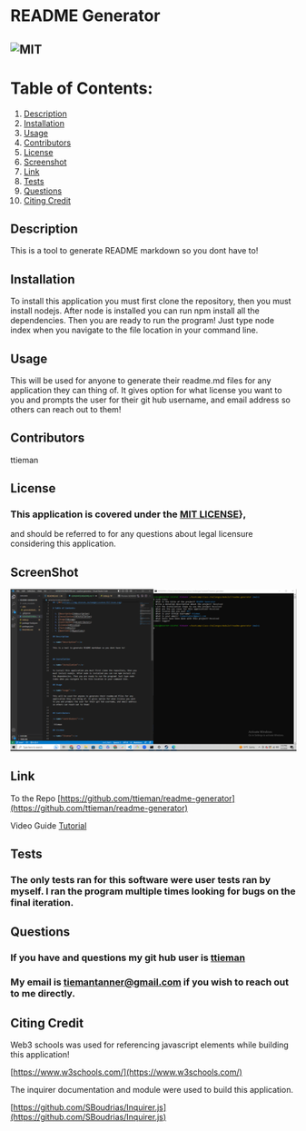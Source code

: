 


# README Generator 

## ![MIT](https://img.shields.io/badge/License-MIT-blue.svg)
  
# Table of Contents:
  
  1. [Description](#description)
  2. [Installation](#installation)
  3. [Usage](#usage)
  4. [Contributors](#contributors)
  5. [License](#license)
  6. [Screenshot](#screenshot)
  7. [Link](#link)
  8. [Tests](#tests)
  9. [Questions](#questions)
 10. [Citing Credit](#citing)
  
## Description 

<a name="description"></a>

  This is a tool to generate README markdown so you dont have to! 

      
  
      
## Installation 

<a name="installation"></a>

  To install this application you must first clone the repository, then you must install nodejs. 
After node is installed you can run npm install all the dependencies. Then you are ready to run the program! 
Just type node index when you navigate to the file location in your command line.
      
## Usage 

<a name="usage"></a>
  
  This will be used for anyone to generate their readme.md files for any application they can thing of. 
It gives option for what license you want to you and prompts the user for their git hub username, and email address so others can reach out to them!
      
  
## Contributors 

<a name="contributors"></a>

 ttieman
  
## License 

<a name="license"></a>

  ### This application is covered under the [MIT LICENSE](https://opensource.org/licenses/MIT)},
  and should be referred to for any questions about legal licensure considering 
  this application. 

## ScreenShot  

<a name="screenshot"></a>

![alt = "A Screenshot of the README generator"](./screenshot/readme%20generator%20screenshot.png)

## Link

<a name="link"></a>



To the Repo 
[https://github.com/ttieman/readme-generator](https://github.com/ttieman/readme-generator)  

Video Guide
[Tutorial](https://drive.google.com/file/d/1hN-VaPyjbOw7dwDF1piP3L6A7HDsV4p0/view)
  
  
## Tests 

<a name="tests"></a>

### The only tests ran for this software were user tests ran by myself. I ran the program multiple times looking for bugs on the final iteration.
  
## Questions 

<a name="questions"></a>
  
### If you have and questions my git hub user is [ttieman](https://github.com/ttieman)
  
### My email is tiemantanner@gmail.com if you wish to reach out to me directly.

## Citing Credit

<a name="citing"></a>

 Web3 schools was used for referencing javascript elements while building this application!

 [https://www.w3schools.com/](https://www.w3schools.com/)

 The inquirer documentation and module were used to build this application.

 [https://github.com/SBoudrias/Inquirer.js](https://github.com/SBoudrias/Inquirer.js)


      
   
